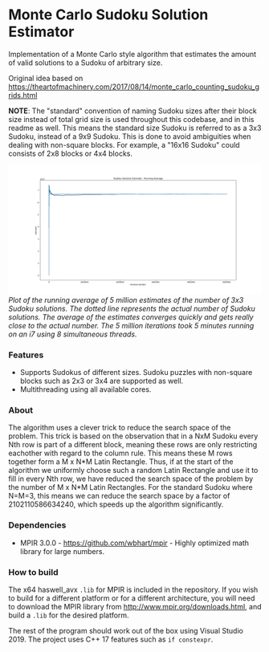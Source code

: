 # Monte Carlo Sudoku Solution Estimator

Implementation of a Monte Carlo style algorithm that estimates the amount of valid solutions to a Sudoku of arbitrary size.

Original idea based on <a>https://theartofmachinery.com/2017/08/14/monte_carlo_counting_sudoku_grids.html</a>

<b>NOTE</b>: The "standard" convention of naming Sudoku sizes after their block size instead of total grid size is used throughout this codebase,
and in this readme as well. This means the standard size Sudoku is referred to as a 3x3 Sudoku, instead of a 9x9 Sudoku.
This is done to avoid ambiguities when dealing with non-square blocks. For example, a "16x16 Sudoku" could consists of 2x8 blocks or 4x4 blocks.

![Figure:_Sudoku 3x3 - Running Average of Estimates](Figures/Sudoku_3x3.png)
*Plot of the running average of 5 million estimates of the number of 3x3 Sudoku solutions. The dotted line represents the actual number of Sudoku solutions. The average of the estimates converges quickly and gets really close to the actual number. The 5 million iterations took 5 minutes running on an i7 using 8 simultaneous threads.*

### Features
- Supports Sudokus of different sizes. Sudoku puzzles with non-square blocks such as 2x3 or 3x4 are supported as well.
- Multithreading using all available cores.

### About

The algorithm uses a clever trick to reduce the search space of the problem. This trick is based on the observation that in a NxM Sudoku every Nth row is part of a different block, meaning these rows are only restricting eachother with regard to the column rule. This means these M rows together form a M x N\*M Latin Rectangle.
Thus, if at the start of the algorithm we uniformly choose such a random Latin Rectangle and use it to fill in every Nth row, we have reduced the search space of the problem by the number of M x N\*M Latin Rectangles. For the standard Sudoku where N=M=3, this means we can reduce the search space by a factor of 2102110586634240, which speeds up the algorithm significantly.

### Dependencies
- MPIR 3.0.0 - https://github.com/wbhart/mpir - Highly optimized math library for large numbers.

### How to build
The x64 haswell_avx ``.lib`` for MPIR is included in the repository. If you wish to build for a different platform or for a different architecture, you will need to download the MPIR library from http://www.mpir.org/downloads.html, and build a ``.lib`` for the desired platform.

The rest of the program should work out of the box using Visual Studio 2019. The project uses C++ 17 features such as ``if constexpr``.
